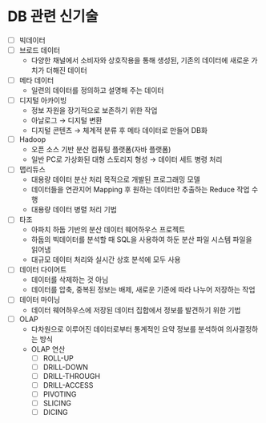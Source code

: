 # DB 관련 신기술

- [ ]  빅데이터
- [ ]  브로드 데이터
    - 다양한 채널에서 소비자와 상호작용을 통해 생성된, 기존의 데이터에 새로운 가치가 더해진 데이터
- [ ]  메타 데이터
    - 일련의 데이터를 정의하고 설명해 주는 데이터
- [ ]  디지털 아카이빙
    - 정보 자원을 장기적으로 보존하기 위한 작업
    - 아날로그 → 디지털 변환
    - 디지털 콘텐츠 → 체계적 분류 후 메타 데이터로 만들어 DB화
- [ ]  Hadoop
    - 오픈 소스 기반 분산 컴퓨팅 플랫폼(자바 플랫폼)
    - 일반 PC로 가상화된 대형 스토리지 형성 → 데이터 세트 병령 처리
- [ ]  맵리듀스
    - 대용량 데이터 분산 처리 목적으로 개발된 프로그래밍 모델
    - 데이터들을 연관지어 Mapping 후 원하는 데이터만 추출하는 Reduce 작업 수행
    - 대용량 데이터 병렬 처리 기법
- [ ]  타조
    - 아파치 하둡 기반의 분산 데이터 웨어하우스 프로젝트
    - 하둡의 빅데이터를 분석할 때 SQL을 사용하여 하둔 분산 파일 시스템 파일을 읽어냄
    - 대규모 데이터 처리와 실시간 상호 분석에 모두 사용
- [ ]  데이터 다이어트
    - 데이터를 삭제하는 것 아님
    - 데이터를 압축, 중복된 정보는 배제, 새로운 기준에 따라 나누어 저장하는 작업
- [ ]  데이터 마이닝
    - 데이터 웨어하우스에 저장된 데이터 집합에서 정보를 발견하기 위한 기법
- [ ]  OLAP
    - 다차원으로 이루어진 데이터로부터 통계적인 요약 정보를 분석하여 의사결정하는 방식
    - OLAP 연산
        - [ ]  ROLL-UP
        - [ ]  DRILL-DOWN
        - [ ]  DRILL-THROUGH
        - [ ]  DRILL-ACCESS
        - [ ]  PIVOTING
        - [ ]  SLICING
        - [ ]  DICING